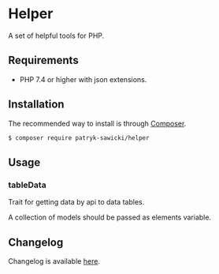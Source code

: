 # Helper

A set of helpful tools for PHP.

## Requirements

* PHP 7.4 or higher with json extensions.

## Installation

The recommended way to install is through [Composer](http://getcomposer.org).

```bash
$ composer require patryk-sawicki/helper
```

## Usage

### tableData

Trait for getting data by api to data tables.

A collection of models should be passed as elements variable.

## Changelog

Changelog is available [here](CHANGELOG.md).
